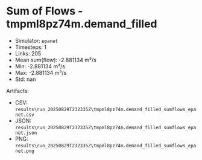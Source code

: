 # Sum of Flows - tmpml8pz74m.demand_filled

- Simulator: `epanet`
- Timesteps: 1
- Links: 205
- Mean sum(flow): -2.881134 m³/s
- Min: -2.881134 m³/s
- Max: -2.881134 m³/s
- Std: nan

Artifacts:
- CSV: `results\run_20250829T232335Z\tmpml8pz74m.demand_filled_sumflows_epanet.csv`
- JSON: `results\run_20250829T232335Z\tmpml8pz74m.demand_filled_sumflows_epanet.json`
- PNG: `results\run_20250829T232335Z\tmpml8pz74m.demand_filled_sumflows_epanet.png`